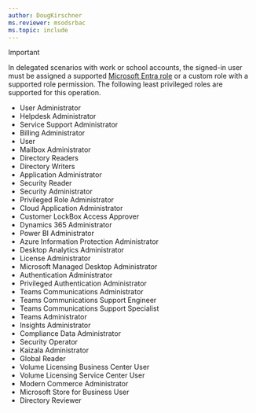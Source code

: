 ```yaml
---
author: DougKirschner
ms.reviewer: msodsrbac
ms.topic: include
---
```


> [!IMPORTANT]
> In delegated scenarios with work or school accounts, the signed-in user must be assigned a supported [Microsoft Entra role](/entra/identity/role-based-access-control/permissions-reference?toc=%2Fgraph%2Ftoc.json) or a custom role with a supported role permission. The following least privileged roles are supported for this operation.
> - User Administrator
> - Helpdesk Administrator
> - Service Support Administrator
> - Billing Administrator
> - User
> - Mailbox Administrator
> - Directory Readers
> - Directory Writers
> - Application Administrator
> - Security Reader
> - Security Administrator
> - Privileged Role Administrator
> - Cloud Application Administrator
> - Customer LockBox Access Approver
> - Dynamics 365 Administrator
> - Power BI Administrator
> - Azure Information Protection Administrator
> - Desktop Analytics Administrator
> - License Administrator
> - Microsoft Managed Desktop Administrator
> - Authentication Administrator
> - Privileged Authentication Administrator
> - Teams Communications Administrator
> - Teams Communications Support Engineer
> - Teams Communications Support Specialist
> - Teams Administrator
> - Insights Administrator
> - Compliance Data Administrator
> - Security Operator
> - Kaizala Administrator
> - Global Reader
> - Volume Licensing Business Center User
> - Volume Licensing Service Center User
> - Modern Commerce Administrator
> - Microsoft Store for Business User
> - Directory Reviewer
